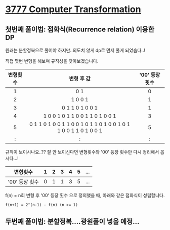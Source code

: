 # [3777 Computer Transformation](https://www.acmicpc.net/problem/3777)
## 첫번째 풀이법: 점화식(Recurrence relation) 이용한 DP
원래는 분할정복으로 풀어야 하지만..의도치 않게 dp로 먼저 풀게 되었슴다..!

직접 몇번 변형을 해보며 규칙성을 찾아보겠습니다.

| 변형횟수 | 변형 후 값 | '00' 등장 횟수 |
|:--------:|:--------:|:--------:|
| 1 | 0 1 | 0 |
| 2 | 1 0 0 1 | 1 |
| 3 | 0 1 1 0 1 0 0 1 | 1 |
| 4 | 1 0 0 1 0 1 1 0 0 1 1 0 1 0 0 1 | 3 |
| 5 | 0 1 1 0 1 0 0 1 1 0 0 1 0 1 1 0 1 0 0 1 0 1 1 0 0 1 1 0 1 0 0 1 | 5 |
| : | : | : |

규칙이 보이시나요..??
잘 안 보이신다면 변형횟수와 '00' 등장 횟수만 다시 정리해서 봅시다...!

| 변형횟수 | 1 | 2 | 3 | 4 | 5 | ... |
|:--------:|:--------:|:--------:|:--------:|:--------:|:--------:|:--------:|
| '00' 등장 횟수 | 0 | 1 | 1 | 3 | 5 | ... |

f(n) = n회 변형 후 '00' 등장 횟수 으로 정의했을 때, 아래와 같은 점화식이 성립합니다.
```
f(n+1) = 2^(n-1) - f(n) (n >= 1)
```

## 두번째 풀이법: 분할정복....광원풀이 넣을 예정...
